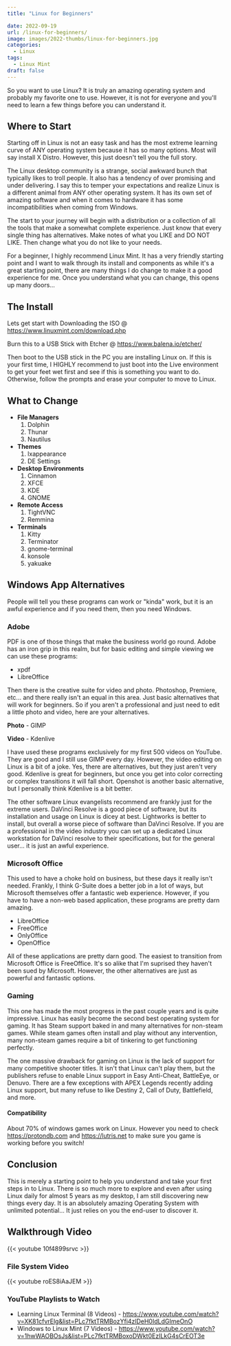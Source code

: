 ```yaml
---
title: "Linux for Beginners"

date: 2022-09-19
url: /linux-for-beginners/
image: images/2022-thumbs/linux-for-beginners.jpg
categories:
  - Linux
tags:
  - Linux Mint
draft: false
---
```

So you want to use Linux? It is truly an amazing operating system and probably my favorite one to use. However, it is not for everyone and you'll need to learn a few things before you can understand it.<!--more-->
 
## Where to Start
Starting off in Linux is not an easy task and has the most extreme learning curve of ANY operating system because it has so many options. Most will say install X Distro. However, this just doesn't tell you the full story. 

The Linux desktop community is a strange, social awkward bunch that typically likes to troll people. It also has a tendency of over promising and under delivering. I say this to temper your expectations and realize Linux is a different animal from ANY other operating system. It has its own set of amazing software and when it comes to hardware it has some incompatibilities when coming from Windows. 

The start to your journey will begin with a distribution or a collection of all the tools that make a somewhat complete experience. Just know that every single thing has alternatives. Make notes of what you LIKE and DO NOT LIKE. Then change what you do not like to your needs. 

For a beginner, I highly recommend Linux Mint. It has a very friendly starting point and I want to walk through its install and components as while it's a great starting point, there are many things I do change to make it a good experience for me. Once you understand what you can change, this opens up many doors...

## The Install
Lets get start with Downloading the ISO @ <https://www.linuxmint.com/download.php>

Burn this to a USB Stick with Etcher @ <https://www.balena.io/etcher/>

Then boot to the USB stick in the PC you are installing Linux on. If this is your first time, I HIGHLY recommend to just boot into the Live environment to get your feet wet first and see if this is something you want to do. Otherwise, follow the prompts and erase your computer to move to Linux. 

## What to Change
- **File Managers**
	1. Dolphin
	2. Thunar
	3. Nautilus
- **Themes**
	1. lxappearance
	2. DE Settings
- **Desktop Environments**
	1. Cinnamon
	2. XFCE
	3. KDE
	4. GNOME
- **Remote Access**
	1. TightVNC
	2. Remmina
- **Terminals**
	1. Kitty
	2. Terminator
	3. gnome-terminal
	4. konsole
  5. yakuake

##  Windows App Alternatives
People will tell you these programs can work or "kinda" work, but it is an awful experience and if you need them, then you need Windows. 

### Adobe
PDF is one of those things that make the business world go round. Adobe has an iron grip in this realm, but for basic editing and simple viewing we can use these programs:

 - xpdf
 - LibreOffice

Then there is the creative suite for video and photo. Photoshop, Premiere, etc... and there really isn't an equal in this area. Just basic alternatives that will work for beginners. So if you aren't a professional and just need to edit a little photo and video, here are your alternatives.

**Photo** - GIMP

**Video** - Kdenlive

I have used these programs exclusively for my first 500 videos on YouTube. They are good and I still use GIMP every day. However, the video editing on Linux is a bit of a joke. Yes, there are alternatives, but they just aren't very good. Kdenlive is great for beginners, but once you get into color correcting or complex transitions it will fall short. Openshot is another basic alternative, but I personally think Kdenlive is a bit better. 

The other software Linux evangelists recommend are frankly just for the extreme users. DaVinci Resolve is a good piece of software, but its installation and usage on Linux is dicey at best. Lightworks is better to install, but overall a worse piece of software than DaVinci Resolve. If you are a professional in the video industry you can set up a dedicated Linux workstation for DaVinci resolve to their specifications, but for the general user... it is just an awful experience. 

### Microsoft Office
This used to have a choke hold on business, but these days it really isn't needed. Frankly, I think G-Suite does a better job in a lot of ways, but Microsoft themselves offer a fantastic web experience. However, if you have to have a non-web based application, these programs are pretty darn amazing. 

 - LibreOffice
 - FreeOffice
 - OnlyOffice
 - OpenOffice

All of these applications are pretty darn good. The easiest to transition from Microsoft Office is FreeOffice. It's so alike that I'm suprised they haven't been sued by Microsoft. However, the other alternatives are just as powerful and fantastic options. 

### Gaming
This one has made the most progress in the past couple years and is quite impressive. Linux has easily become the second best operating system for gaming. It has Steam support baked in and many alternatives for non-steam games. While steam games often install and play without any intervention, many non-steam games require a bit of tinkering to get functioning perfectly. 

The one massive drawback for gaming on Linux is the lack of support for many competitive shooter titles. It isn't that Linux can't play them, but the publishers refuse to enable Linux support in Easy Anti-Cheat, BattleEye, or Denuvo. There are a few exceptions with APEX Legends recently adding Linux support, but many refuse to like Destiny 2, Call of Duty, Battlefield, and more. 

#### Compatibility

About 70% of windows games work on Linux. However you need to check <https://protondb.com> and <https://lutris.net> to make sure you game is working before you switch! 

## Conclusion
This is merely a starting point to help you understand and take your first steps in to Linux. There is so much more to explore and even after using Linux daily for almost 5 years as my desktop, I am still discovering new things every day. It is an absolutely amazing Operating System with unlimited potential... It just relies on you the end-user to discover it. 

## Walkthrough Video

{{< youtube 10f4899srvc >}}

### File System Video

{{< youtube roES8iAaJEM >}}

### YouTube Playlists to Watch

- Learning Linux Terminal (8 Videos) - <https://www.youtube.com/watch?v=XK81cfvrElg&list=PLc7fktTRMBozYfi4zlDeH0IdLdGImeOnO>
- Windows to Linux Mint (7 Videos) - <https://www.youtube.com/watch?v=1hwWAOBOsJs&list=PLc7fktTRMBoxoDWkt0EzILkG4sCrEOT3e>